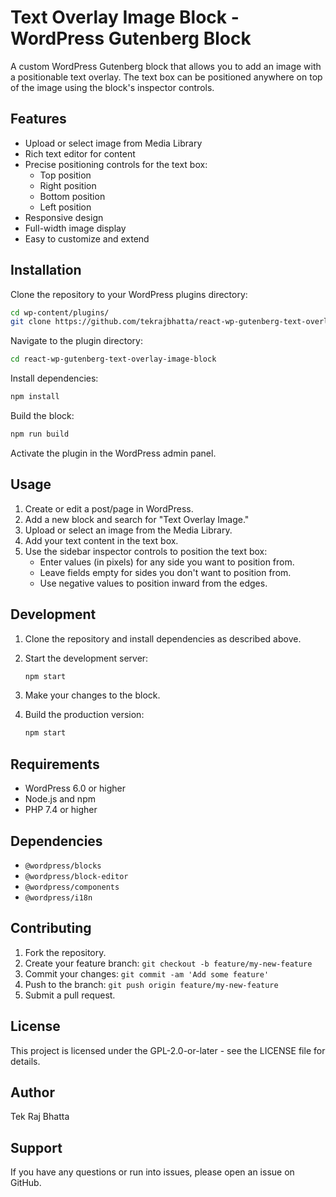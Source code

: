# Text Overlay Image Block - WordPress Gutenberg Block

A custom WordPress Gutenberg block that allows you to add an image with a positionable text overlay. The text box can be positioned anywhere on top of the image using the block's inspector controls.

## Features

- Upload or select image from Media Library
- Rich text editor for content
- Precise positioning controls for the text box:
  - Top position
  - Right position
  - Bottom position
  - Left position
- Responsive design
- Full-width image display
- Easy to customize and extend

## Installation

Clone the repository to your WordPress plugins directory:

```bash
cd wp-content/plugins/
git clone https://github.com/tekrajbhatta/react-wp-gutenberg-text-overlay-image-block.git
```

Navigate to the plugin directory:

```bash
cd react-wp-gutenberg-text-overlay-image-block
```

Install dependencies:

```bash
npm install
```

Build the block:

```bash
npm run build
```

Activate the plugin in the WordPress admin panel.

## Usage

1. Create or edit a post/page in WordPress.
2. Add a new block and search for "Text Overlay Image."
3. Upload or select an image from the Media Library.
4. Add your text content in the text box.
5. Use the sidebar inspector controls to position the text box:
   - Enter values (in pixels) for any side you want to position from.
   - Leave fields empty for sides you don't want to position from.
   - Use negative values to position inward from the edges.

## Development

1. Clone the repository and install dependencies as described above.
2. Start the development server:
   
   ```bash
   npm start
   ```
3. Make your changes to the block.
4. Build the production version:
 
   ```bash
   npm start
   ```

## Requirements

- WordPress 6.0 or higher
- Node.js and npm
- PHP 7.4 or higher

## Dependencies

- `@wordpress/blocks`
- `@wordpress/block-editor`
- `@wordpress/components`
- `@wordpress/i18n`

## Contributing

1. Fork the repository.
2. Create your feature branch: `git checkout -b feature/my-new-feature`
3. Commit your changes: `git commit -am 'Add some feature'`
4. Push to the branch: `git push origin feature/my-new-feature`
5. Submit a pull request.

## License

This project is licensed under the GPL-2.0-or-later - see the LICENSE file for details.

## Author

Tek Raj Bhatta

## Support

If you have any questions or run into issues, please open an issue on GitHub.
